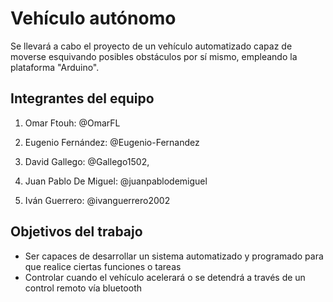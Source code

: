 # Vehículo autónomo

Se llevará a cabo el proyecto de un vehículo automatizado capaz de moverse esquivando posibles obstáculos por sí mismo, empleando la plataforma "Arduino".

## Integrantes del equipo


1. Omar Ftouh: @OmarFL

2. Eugenio Fernández: @Eugenio-Fernandez

3. David Gallego: @Gallego1502,

4. Juan Pablo De Miguel: @juanpablodemiguel

5. Iván Guerrero: @ivanguerrero2002


## Objetivos del trabajo


- Ser capaces de desarrollar un sistema automatizado y programado para que realice ciertas funciones o tareas
- Controlar cuando el vehículo acelerará o se detendrá a través de un control remoto vía bluetooth

